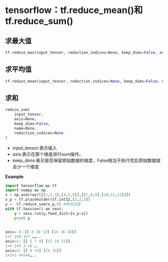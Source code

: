 # tensorflow：tf.reduce_mean()和tf.reduce_sum()

## 求最大值

```python
tf.reduce_max(input_tensor, reduction_indices=None, keep_dims=False, name=None)
```



## 求平均值

````python
tf.reduce_mean(input_tensor, reduction_indices=None, keep_dims=False, name=None)
````



## 求和

```python
reduce_sum(
    input_tensor,
    axis=None,
    keep_dims=False,
    name=None,
    reduction_indices=None
)
```



- input_tensor:表示输入 
- axis:表示在那个维度进行sum操作。 
- keep_dims:表示是否保留原始数据的维度，False相当于执行完后原始数据就会少一个维度



**Example**

```python
import tensorflow as tf
import numpy as np
x = np.asarray([[[1,2,3],[4,5,6]],[[7,8,9],[10,11,12]]])
x_p = tf.placeholder(tf.int32,[2,2,3])
y =  tf.reduce_sum(x_p,0) #修改这里
with tf.Session() as sess:
    y = sess.run(y,feed_dict={x_p:x})
    print y
 
 
axis= 0：[[ 8 10 12] [14 16 18]] 
1+7 2+8 3+7 …….. 
axis=1: [[ 5 7 9] [17 19 21]] 
1+4 2+5 3 +6 …. 
axis=2: [[ 6 15] [24 33]] 
1+2+3 4+5+6…..


```

